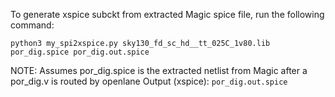 To generate xspice subckt from extracted Magic spice file, run the following command:

`python3 my_spi2xspice.py sky130_fd_sc_hd__tt_025C_1v80.lib por_dig.spice por_dig.out.spice`


NOTE:
Assumes por_dig.spice is the extracted netlist from Magic after a por_dig.v is routed by openlane
Output (xspice): `por_dig.out.spice`
